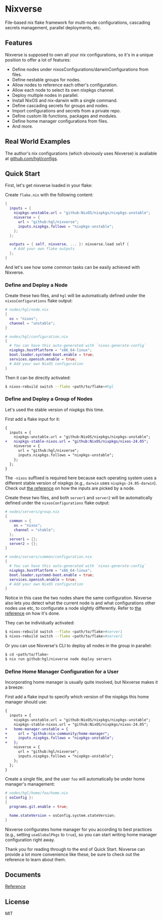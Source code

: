 # Nixverse

File-based nix flake framework for multi-node configurations, cascading secrets management, parallel deployments, etc.

## Features

Nixverse is supposed to own all your nix configurations, so it's in a unique position to offer a lot of features:

- Define nodes under nixosConfigurations/darwinConfigurations from files.
- Define nestable groups for nodes.
- Allow nodes to reference each other's configuration.
- Allow each node to select its own nixpkgs channel.
- Deploy multiple nodes in parallel.
- Install NixOS and nix-darwin with a single command.
- Define cascading secrets for groups and nodes.
- Import configurations and secrets from a private repo.
- Define custom lib functions, packages and modules.
- Define home manager configurations from files.
- And more.

## Real World Examples

The author's nix configurations (which obviously uses Nixverse) is avaliable at [github.com/hgl/configs](https://github.com/hgl/configs).

## Quick Start

First, let's get nixverse loaded in your flake:

Create `flake.nix` with the following content:

```nix
{
  inputs = {
    nixpkgs-unstable.url = "github:NixOS/nixpkgs/nixpkgs-unstable";
    nixverse = {
      url = "github:hgl/nixverse";
      inputs.nixpkgs.follows = "nixpkgs-unstable";
    };
  };

  outputs = { self, nixverse, ... }: nixverse.load self {
    # Add your own flake outputs
  };
}
```

And let's see how some common tasks can be easily achieved with Nixverse.

### Define and Deploy a Node

Create these two files, and `hgl` will be automatically defined under the `nixosConfigurations` flake output:

```nix
# nodes/hgl/node.nix
{
  os = "nixos";
  channel = "unstable";
}
```

```nix
# nodes/hgl/configuration.nix
{
  # You can have this auto-generated with `nixos-generate-config`
  nixpkgs.hostPlatform = "x86_64-linux";
  boot.loader.systemd-boot.enable = true;
  services.openssh.enable = true;
  # Add your own NixOS configuration
}
```

Then it can be directly activated:

```bash
$ nixos-rebuild switch --flake <path/to/flake>#hgl
```

### Define and Deploy a Group of Nodes

Let's used the stable version of nixpkgs this time.

First add a flake input for it:

```diff
{
  inputs = {
    nixpkgs-unstable.url = "github:NixOS/nixpkgs/nixpkgs-unstable";
+   nixpkgs-stable-nixos.url = "github:NixOS/nixpkgs/nixos-24.05";
    nixverse = {
      url = "github:hgl/nixverse";
      inputs.nixpkgs.follows = "nixpkgs-unstable";
    };
  };
}
```

The `-nixos` suffixed is required here because each operating system uses a different stable version of nixpkgs (e.g., `darwin` uses `nixpkgs-24.05-darwin`). Check out [the reference](./doc/reference.md#flake-inputs-naming-rules) on how the inputs are picked by a node.

Create these two files, and both `server1` and `server2` will be automatically defined under the `nixosConfigurations` flake output:

```nix
# nodes/servers/group.nix
{
  common = {
    os = "nixos";
    channel = "stable";
  };
  server1 = {};
  server2 = {};
}
```

```nix
# nodes/servers/common/configuration.nix
{
  # You can have this auto-generated with `nixos-generate-config`
  nixpkgs.hostPlatform = "x86_64-linux";
  boot.loader.systemd-boot.enable = true;
  services.openssh.enable = true;
  # Add your own NixOS configuration
}
```

Notice in this case the two nodes share the same configuration. Nixverse also lets you detect what the current node is and what configurations other nodes use etc, to configurate a node slightly differently. Refer to [the reference](./doc/reference.md#the-nodes-argument) on how it's done.

They can be individually activated:

```bash
$ nixos-rebuild switch --flake <path/to/flake>#server1
$ nixos-rebuild switch --flake <path/to/flake>#server2
```

Or you can use Nixverse's CLI to deploy all nodes in the group in parallel:

```bash
$ cd <path/to/flake>
$ nix run github:hgl/nixverse node deploy servers
```

### Define Home Manager Configuration for a User

Incorporating home manager is usually quite involved, but Nixverse makes it a breeze:

First add a flake input to specify which version of the nixpkgs this home manager should use:

```diff
{
  inputs = {
    nixpkgs-unstable.url = "github:NixOS/nixpkgs/nixpkgs-unstable";
    nixpkgs-stable-nixos.url = "github:NixOS/nixpkgs/nixos-24.05";
+   home-manager-unstable = {
+     url = "github:nix-community/home-manager";
+     inputs.nixpkgs.follows = "nixpkgs-unstable";
+   };
    nixverse = {
      url = "github:hgl/nixverse";
      inputs.nixpkgs.follows = "nixpkgs-unstable";
    };
  };
}
```

Create a single file, and the user `foo` will automatically be under home manager's management:

```nix
# nodes/hgl/home/foo/home.nix
{ osConfig }:
{
  programs.git.enable = true;

  home.stateVersion = osConfig.system.stateVersion;
}
```

Nixverse configurates home manager for you according to best practices (e.g., setting `useGlobalPkgs` to `true`), so you can start writing home manager configuration right away.

Thank you for reading through to the end of Quick Start. Nixverse can provide a lot more convenience like these, be sure to check out the reference to learn about them.

## Documents

[Reference](./doc/reference.md)

## License

MIT
